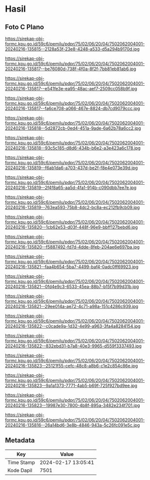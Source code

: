 # Hasil

## Foto C Plano

https://sirekap-obj-formc.kpu.go.id/59c6/pemilu/pdpr/75/02/06/20/04/7502062004001-20240216-135815--2128a53f-23e8-4248-a533-d5a294b9170d.jpg

https://sirekap-obj-formc.kpu.go.id/59c6/pemilu/pdpr/75/02/06/20/04/7502062004001-20240216-135817--be76080d-738f-4f0a-8f2f-7bb81eb81ab6.jpg

https://sirekap-obj-formc.kpu.go.id/59c6/pemilu/pdpr/75/02/06/20/04/7502062004001-20240216-135817--e541fe3e-ea95-48ac-aef7-2509cc058b9f.jpg

https://sirekap-obj-formc.kpu.go.id/59c6/pemilu/pdpr/75/02/06/20/04/7502062004001-20240216-135817--fa6ce708-a066-467e-8824-db7cd9079ccc.jpg

https://sirekap-obj-formc.kpu.go.id/59c6/pemilu/pdpr/75/02/06/20/04/7502062004001-20240216-135818--5d2872cb-0ed4-451a-9ade-6a62b78a6cc2.jpg

https://sirekap-obj-formc.kpu.go.id/59c6/pemilu/pdpr/75/02/06/20/04/7502062004001-20240216-135818--93c5c185-d8d6-434b-b6e2-a3e423a6c178.jpg

https://sirekap-obj-formc.kpu.go.id/59c6/pemilu/pdpr/75/02/06/20/04/7502062004001-20240216-135819--f6ab1da6-a703-437d-be2f-f8e4e073e39d.jpg

https://sirekap-obj-formc.kpu.go.id/59c6/pemilu/pdpr/75/02/06/20/04/7502062004001-20240216-135819--2f4f8a65-aa5d-4fa1-914b-c090dbb7ee7e.jpg

https://sirekap-obj-formc.kpu.go.id/59c6/pemilu/pdpr/75/02/06/20/04/7502062004001-20240216-135819--763ea593-75b8-4dc2-bc8a-ec212fb9cb09.jpg

https://sirekap-obj-formc.kpu.go.id/59c6/pemilu/pdpr/75/02/06/20/04/7502062004001-20240216-135820--1cb62e53-d03f-448f-96e9-bbff127bebd6.jpg

https://sirekap-obj-formc.kpu.go.id/59c6/pemilu/pdpr/75/02/06/20/04/7502062004001-20240216-135820--f5887492-fd7d-4dde-8feb-204ae6e697ba.jpg

https://sirekap-obj-formc.kpu.go.id/59c6/pemilu/pdpr/75/02/06/20/04/7502062004001-20240216-135821--faa4b654-5ba7-4499-baf4-0adc0ff69923.jpg

https://sirekap-obj-formc.kpu.go.id/59c6/pemilu/pdpr/75/02/06/20/04/7502062004001-20240216-135821--0fd4e9c3-6533-45ea-88b7-b15f7b99d31b.jpg

https://sirekap-obj-formc.kpu.go.id/59c6/pemilu/pdpr/75/02/06/20/04/7502062004001-20240216-135821--29ee014a-ae72-4c71-a98a-151c4286c939.jpg

https://sirekap-obj-formc.kpu.go.id/59c6/pemilu/pdpr/75/02/06/20/04/7502062004001-20240216-135822--c0cade9a-1d32-4e99-a963-3fa4a8284154.jpg

https://sirekap-obj-formc.kpu.go.id/59c6/pemilu/pdpr/75/02/06/20/04/7502062004001-20240216-135822--832ebd31-b7a8-40e3-9965-d559f3337493.jpg

https://sirekap-obj-formc.kpu.go.id/59c6/pemilu/pdpr/75/02/06/20/04/7502062004001-20240216-135823--25121f55-cefc-48c8-a8b6-c1e2c854c86e.jpg

https://sirekap-obj-formc.kpu.go.id/59c6/pemilu/pdpr/75/02/06/20/04/7502062004001-20240216-135823--9a1a1373-7771-4ab5-b69f-725f927bd9ee.jpg

https://sirekap-obj-formc.kpu.go.id/59c6/pemilu/pdpr/75/02/06/20/04/7502062004001-20240216-135823--19987e30-7800-4b8f-895a-3482e234f701.jpg

https://sirekap-obj-formc.kpu.go.id/59c6/pemilu/pdpr/75/02/06/20/04/7502062004001-20240216-135816--26a14bd6-3e8b-4846-943a-5c26fc091e5c.jpg


## Metadata

| Key        | Value               |
| ---------- | ------------------- |
| Time Stamp | 2024-02-17 13:05:41 |
| Kode Dapil | 7501                |



